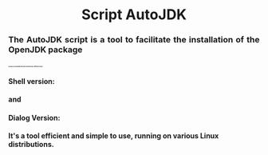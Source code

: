 <h1 align="center" color="red"> Script AutoJDK </h1>
<h3 align="justify">
The AutoJDK script is a tool to facilitate the installation of the OpenJDK package
<h3>
<h4 style="font-size: 2px;">
AutoJDK is a script made with Shell Script that has 2 different versions.
</h4>
<h4>
Shell version:
</h4>
<h4>
and
</h4>
<h4>
Dialog Version:
</h4>
<h4>
It's a tool
efficient and simple to use, running on various Linux distributions.
</h4>